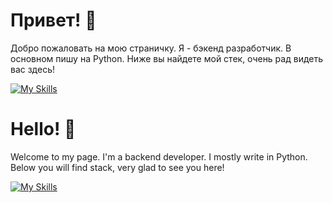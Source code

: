 # Привет! 👋

Добро пожаловать на мою страничку. Я - бэкенд разработчик. В основном пишу на Python. Ниже вы найдете мой стек, очень рад видеть вас здесь!

[![My Skills](https://skillicons.dev/icons?i=py,django,docker,fastapi,flask,git,github,mongodb,nginx,postgres,postman,redis,sqlite,vscode,html,css)](https://skillicons.dev)

# Hello! 👋

Welcome to my page. I'm a backend developer. I mostly write in Python. Below you will find stack, very glad to see you here!

[![My Skills](https://skillicons.dev/icons?i=js,html,css,bots,django,docker,fastapi,flask,git,github,mongodb,nginx,postgres,postman,redis,sqlite,vscode)](https://skillicons.dev)

